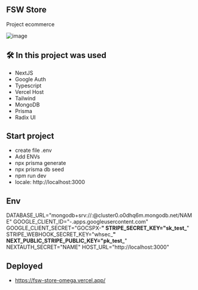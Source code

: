 ## FSW Store

Project ecommerce

![image](https://github.com/tuliooov/FSW-Store/assets/28486303/ab23c20d-a2ea-4b14-bba1-a541c3ed56f4)


## 🛠️ In this project was used

- NextJS
- Google Auth
- Typescript
- Vercel Host
- Tailwind
- MongoDB
- Prisma
- Radix UI

## Start project

- create file .env
- Add ENVs
- npx prisma generate
- npx prisma db seed
- npm run dev
- locale: http://localhost:3000

## Env
DATABASE_URL="mongodb+srv://:@cluster0.o0dhq6m.mongodb.net/NAME"
GOOGLE_CLIENT_ID="*-*.apps.googleusercontent.com"
GOOGLE_CLIENT_SECRET="GOCSPX-**"
STRIPE_SECRET_KEY="sk_test_**"
STRIPE_WEBHOOK_SECRET_KEY="whsec_**"
NEXT_PUBLIC_STRIPE_PUBLIC_KEY="pk_test_**"
NEXTAUTH_SECRET="NAME"
HOST_URL="http://localhost:3000"

## Deployed

- https://fsw-store-omega.vercel.app/


